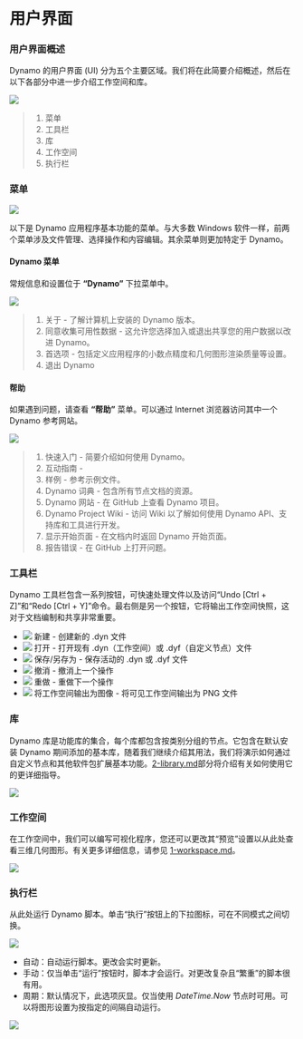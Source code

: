 # 用户界面

### 用户界面概述

Dynamo 的用户界面 (UI) 分为五个主要区域。我们将在此简要介绍概述，然后在以下各部分中进一步介绍工作空间和库。

![](images/userinterface-ui.jpg)

> 1. 菜单
> 2. 工具栏
> 3. 库
> 4. 工作空间
> 5. 执行栏

### 菜单

![](../.gitbook/assets/userinterface-menu\(1\).jpg)

以下是 Dynamo 应用程序基本功能的菜单。与大多数 Windows 软件一样，前两个菜单涉及文件管理、选择操作和内容编辑。其余菜单则更加特定于 Dynamo。

#### Dynamo 菜单

常规信息和设置位于 **“Dynamo”** 下拉菜单中。

![](images/userinterface-dynamomenu.jpg)

> 1. 关于 - 了解计算机上安装的 Dynamo 版本。
> 2. 同意收集可用性数据 - 这允许您选择加入或退出共享您的用户数据以改进 Dynamo。
> 3. 首选项 - 包括定义应用程序的小数点精度和几何图形渲染质量等设置。
> 4. 退出 Dynamo

#### 帮助

如果遇到问题，请查看 **“帮助”** 菜单。可以通过 Internet 浏览器访问其中一个 Dynamo 参考网站。

![](images/userinterface-helpmenu.jpg)

> 1. 快速入门 - 简要介绍如何使用 Dynamo。
> 2. 互动指南 -
> 3. 样例 - 参考示例文件。
> 4. Dynamo 词典 - 包含所有节点文档的资源。
> 5. Dynamo 网站 - 在 GitHub 上查看 Dynamo 项目。
> 6. Dynamo Project Wiki - 访问 Wiki 以了解如何使用 Dynamo API、支持库和工具进行开发。
> 7. 显示开始页面 - 在文档内时返回 Dynamo 开始页面。
> 8. 报告错误 - 在 GitHub 上打开问题。

### 工具栏

Dynamo 工具栏包含一系列按钮，可快速处理文件以及访问“Undo [Ctrl + Z]”和“Redo [Ctrl + Y]”命令。最右侧是另一个按钮，它将输出工作空间快照，这对于文档编制和共享非常重要。

* ![](images/userinterface-newfile.jpg) 新建 - 创建新的 .dyn 文件
* ![](<images/userinterface-open(1) (1) (1).jpg>) 打开 - 打开现有 .dyn（工作空间）或 .dyf（自定义节点）文件
* ![](images/userinterface-save.jpg) 保存/另存为 - 保存活动的 .dyn 或 .dyf 文件
* ![](images/userinterface-undo.jpg) 撤消 - 撤消上一个操作
* ![](images/userinterface-redo.jpg) 重做 - 重做下一个操作
* ![](images/userinterface-screenshot.jpg) 将工作空间输出为图像 - 将可见工作空间输出为 PNG 文件

### 库

Dynamo 库是功能库的集合，每个库都包含按类别分组的节点。它包含在默认安装 Dynamo 期间添加的基本库，随着我们继续介绍其用法，我们将演示如何通过自定义节点和其他软件包扩展基本功能。[2-library.md](2-library.md "mention")部分将介绍有关如何使用它的更详细指导。

![](images/userinterface-library.jpg)

### 工作空间

在工作空间中，我们可以编写可视化程序，您还可以更改其“预览”设置以从此处查看三维几何图形。有关更多详细信息，请参见 [1-workspace.md](1-workspace.md "mention")。

![](images/userinterface-workspace.gif)

### 执行栏

从此处运行 Dynamo 脚本。单击“执行”按钮上的下拉图标，可在不同模式之间切换。

![](images/userinterface-executionbar.gif)

* 自动：自动运行脚本。更改会实时更新。
* 手动：仅当单击“运行”按钮时，脚本才会运行。对更改复杂且“繁重”的脚本很有用。
* 周期：默认情况下，此选项灰显。仅当使用 _DateTime.Now_ 节点时可用。可以将图形设置为按指定的间隔自动运行。

![](images/userinterface-executionbarDateTimenode.jpg)
